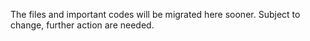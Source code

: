 The files and important codes will be migrated here sooner.
Subject to change, further action are needed.
